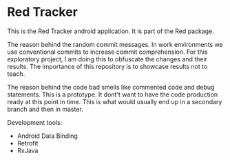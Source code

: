 # Red Tracker  

This is the Red Tracker android application. It is part of the Red package.  

The reason behind the random commit messages. In work environments we use conventional commits to increase commit comprehension. For this exploratory project, I am doing this to obfuscate the changes and their results. The importance of this repository is to showcase results not to teach.  

The reason behind the code bad smells like commented code and debug statements. This is a prototype. It dont't want to have the code production ready at this point in time. This is what would usually end up in a secondary branch and then in master.

Development tools:

- Android Data Binding
- Retrofit
- RxJava

